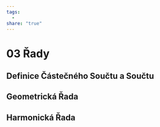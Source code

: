 ```yaml
---
tags:
  - 
share: "true"
---
```


# 03 Řady

## Definice Částečného Součtu a Součtu

## Geometrická Řada

## Harmonická Řada